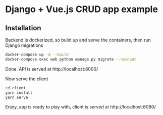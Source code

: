 # Django + Vue.js CRUD app example
## Installation
Backend is dockerized, so build up and serve the containers, then run Django migrations

```bash
docker-compose up -d --build
docker-compose exec web python manage.py migrate --noinput
```
Done. API is served at http://localhost:8000/

Now serve the client
```bash
cd client
yarn install
yarn serve
```
Enjoy, app is ready to play with, client is served at http://localhost:8080/
